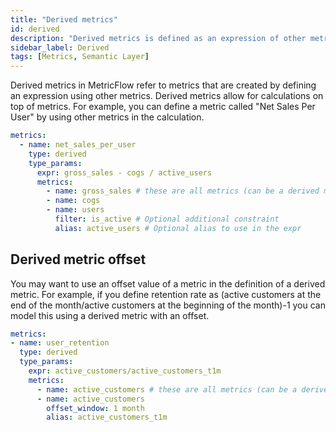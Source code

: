 ```yaml
---
title: "Derived metrics"
id: derived
description: "Derived metrics is defined as an expression of other metrics.."
sidebar_label: Derived
tags: [Metrics, Semantic Layer]
---
```


Derived metrics in MetricFlow refer to metrics that are created by defining an expression using other metrics. Derived metrics allow for calculations on top of metrics. For example, you can define a metric called "Net Sales Per User" by using other metrics in the calculation.

```yaml
metrics:
  - name: net_sales_per_user
    type: derived
    type_params:
      expr: gross_sales - cogs / active_users
      metrics:
        - name: gross_sales # these are all metrics (can be a derived metric, meaning building a derived metric with derived metrics)
        - name: cogs
        - name: users
          filter: is_active # Optional additional constraint
          alias: active_users # Optional alias to use in the expr
```

## Derived metric offset

You may want to use an offset value of a metric in the definition of a derived metric. For example, if you define retention rate as (active customers at the end of the month/active customers at the beginning of the month)-1 you can model this using a derived metric with an offset. 

```yaml
metrics:
- name: user_retention
  type: derived
  type_params:
    expr: active_customers/active_customers_t1m
    metrics:
      - name: active_customers # these are all metrics (can be a derived metric, meaning building a derived metric with derived metrics)
      - name: active_customers
        offset_window: 1 month
        alias: active_customers_t1m
